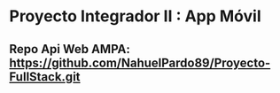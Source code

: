 # Proyecto Integrador II : App Móvil
## Repo Api Web AMPA: https://github.com/NahuelPardo89/Proyecto-FullStack.git


